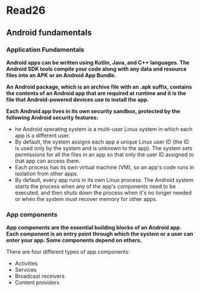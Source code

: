 # Read26

## Android fundamentals

### Application Fundamentals
**Android apps can be written using Kotlin, Java, and C++ languages. The Android SDK tools compile your code along with any data and resource files into an APK or an Android App Bundle.**

**An Android package, which is an archive file with an .apk suffix, contains the contents of an Android app that are required at runtime and it is the file that Android-powered devices use to install the app.**

**Each Android app lives in its own security sandbox, protected by the following Android security features:**
- he Android operating system is a multi-user Linux system in which each app is a different user.
- By default, the system assigns each app a unique Linux user ID (the ID is used only by the system and is unknown to the app). The system sets permissions for all the files in an app so that only the user ID assigned to that app can access them.
- Each process has its own virtual machine (VM), so an app's code runs in isolation from other apps.
- By default, every app runs in its own Linux process. The Android system starts the process when any of the app's components need to be executed, and then shuts down the process when it's no longer needed or when the system must recover memory for other apps.


### App components
**App components are the essential building blocks of an Android app. Each component is an entry point through which the system or a user can enter your app. Some components depend on others.**

There are four different types of app components:
- Activities
- Services
- Broadcast receivers
- Content providers